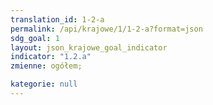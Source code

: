 ```yaml
---
translation_id: 1-2-a
permalink: /api/krajowe/1/1-2-a?format=json
sdg_goal: 1
layout: json_krajowe_goal_indicator
indicator: "1.2.a"
zmienne: ogółem;

kategorie: null
---
```

